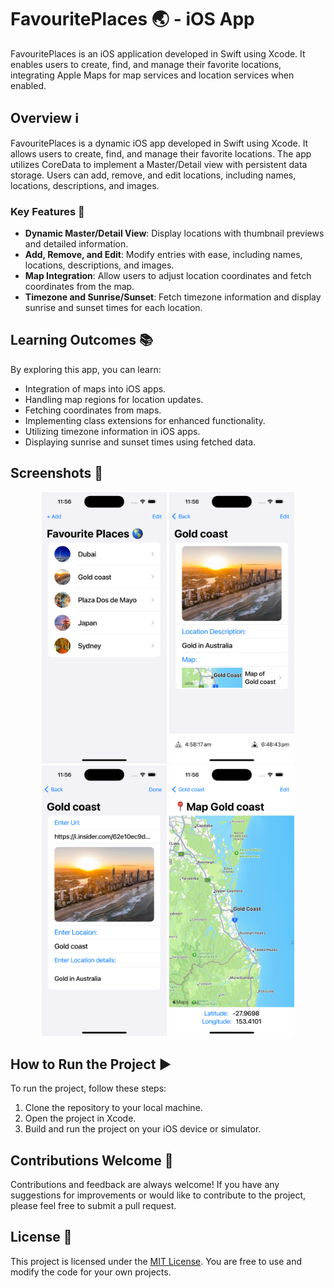 # FavouritePlaces 🌏 - iOS App

FavouritePlaces is an iOS application developed in Swift using Xcode. It enables users to create, find, and manage their favorite locations, integrating Apple Maps for map services and location services when enabled.

## Overview ℹ️

FavouritePlaces is a dynamic iOS app developed in Swift using Xcode. It allows users to create, find, and manage their favorite locations. The app utilizes CoreData to implement a Master/Detail view with persistent data storage. Users can add, remove, and edit locations, including names, locations, descriptions, and images.

### Key Features 🔑

- **Dynamic Master/Detail View**: Display locations with thumbnail previews and detailed information.
- **Add, Remove, and Edit**: Modify entries with ease, including names, locations, descriptions, and images.
- **Map Integration**: Allow users to adjust location coordinates and fetch coordinates from the map.
- **Timezone and Sunrise/Sunset**: Fetch timezone information and display sunrise and sunset times for each location.

## Learning Outcomes 📚

By exploring this app, you can learn:

- Integration of maps into iOS apps.
- Handling map regions for location updates.
- Fetching coordinates from maps.
- Implementing class extensions for enhanced functionality.
- Utilizing timezone information in iOS apps.
- Displaying sunrise and sunset times using fetched data.

## Screenshots 📸

<div align="center">
    <img src="/screenshots/img1.png" width="200px" alt="Screenshot 1">
    <img src="/screenshots/img2.png" width="200px" alt="Screenshot 2">
    <img src="/screenshots/img3.png" width="200px" alt="Screenshot 3">
    <img src="/screenshots/img4.png" width="200px" alt="Screenshot 4">
</div>

## How to Run the Project ▶️

To run the project, follow these steps:

1. Clone the repository to your local machine.
2. Open the project in Xcode.
3. Build and run the project on your iOS device or simulator.

## Contributions Welcome 🙌

Contributions and feedback are always welcome! If you have any suggestions for improvements or would like to contribute to the project, please feel free to submit a pull request.

## License 📝

This project is licensed under the [MIT License](https://choosealicense.com/licenses/mit/). You are free to use and modify the code for your own projects.
